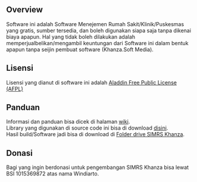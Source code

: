 ## Overview
Software ini adalah Software Menejemen Rumah Sakit/Klinik/Puskesmas yang gratis, sumber tersedia, dan boleh digunakan siapa saja tanpa dikenai biaya apapun. Hal yang tidak boleh dilakukan adalah memperjualbelikan/mengambil keuntungan dari Software ini dalam bentuk apapun tanpa seijin pembuat software (Khanza.Soft Media).  

## Lisensi
Lisensi yang dianut di software ini adalah [Aladdin Free Public License (AFPL)](https://spdx.org/licenses/Aladdin.html)  

## Panduan
Informasi dan panduan bisa dicek di halaman [wiki](https://github.com/mas-elkhanza/SIMRS-Khanza/wiki).  
Library yang digunakan di source code ini bisa di download [disini](https://drive.google.com/drive/folders/1bLKuw8l9k5ElC5dxxlrXijACPLtNmCTg?usp=sharing).  
Hasil build/Software jadi bisa di download di [Folder drive SIMRS Khanza](https://drive.google.com/drive/folders/0ByL--Jg6bdF7RG1NSlVTT2ZPODg).  

## Donasi
Bagi yang ingin berdonasi untuk pengembangan SIMRS Khanza bisa lewat BSI 1015369872 atas nama Windiarto.  
